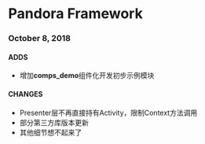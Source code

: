 # Pandora Framework


### October 8, 2018

#### ADDS
- 增加**comps_demo**组件化开发初步示例模块

#### CHANGES
- Presenter层不再直接持有Activity，限制Context方法调用
- 部分第三方库版本更新
- 其他细节想不起来了